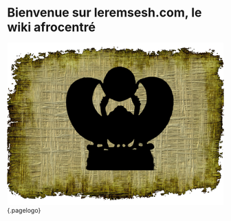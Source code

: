 <!-- TITLE: LEREMSESH.COM -->
<!-- SUBTITLE: Page d'acceuil -->


# Bienvenue sur leremsesh.com, le wiki afrocentré
![Lr M Ss Logo V 0 800 X 600](/uploads/logo/lr-m-ss-logo-v-0-800-x-600.png "Lr M Ss Logo V 0 800 X 600"){.pagelogo}